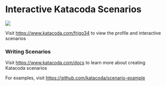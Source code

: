 # Interactive Katacoda Scenarios

[![](http://shields.katacoda.com/katacoda/frigo34/count.svg)](https://www.katacoda.com/frigo34 "Get your profile on Katacoda.com")

Visit https://www.katacoda.com/frigo34 to view the profile and interactive scenarios

### Writing Scenarios
Visit https://www.katacoda.com/docs to learn more about creating Katacoda scenarios

For examples, visit https://github.com/katacoda/scenario-example

